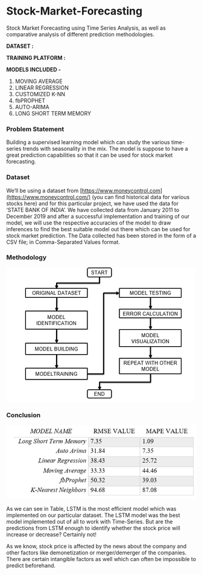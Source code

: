 # Stock-Market-Forecasting

Stock Market Forecasting using Time Series Analysis, as well as comparative analysis of different prediction methodologies.

**DATASET :** 

**TRAINING PLATFORM :** 

**MODELS INCLUDED -**
1. MOVING AVERAGE
 2. LINEAR REGRESSION
 3. CUSTOMIZED K-NN
 4. fbPROPHET
 5. AUTO-ARIMA
 6. LONG SHORT TERM MEMORY

### Problem Statement 
Building a supervised learning model which can study the various time-series trends with seasonality in the mix. The model is suppose to have a great prediction capabilities so that it can be used for stock market forecasting.

### Dataset
We’ll be using a dataset from [https://www.moneycontrol.com](https://www.moneycontrol.com/) (you can find historical data for various stocks here) and for this particular project, we have used the data for ‘STATE BANK OF INDIA’. We have collected data from January 2011 to December 2019 and after a successful implementation and training of our model, we will use the respective accuracies of the model to draw inferences to find the best suitable model out there which can be used for stock market prediction. The Data collected has been stored in the form of a CSV file; in Comma-Separated Values format.

### Methodology
![Methodology](https://github.com/dipanshuagarwal/Stock-Market-Forecasting/blob/master/Methodolgy.png)

### Conclusion
![Comparison](https://github.com/dipanshuagarwal/Stock-Market-Forecasting/blob/master/Compare.png)

As we can see in Table, LSTM is the most efficient model which was implemented on our particular dataset.
The LSTM model was the best model implemented out of all to work with Time-Series. But are the predictions from LSTM enough to identify whether the stock price will increase or decrease? Certainly not! 

As we know, stock price is affected by the news about the company and other factors like demonetization or merger/demerger of the companies. There are certain intangible factors as well which can often be impossible to predict beforehand.
